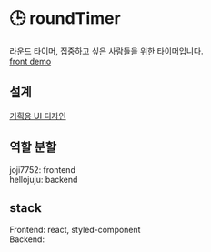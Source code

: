 # 🕒 roundTimer
라운드 타이머, 집중하고 싶은 사람들을 위한 타이머입니다.  
[front demo](https://joji7752.github.io/round-timer/)

## 설계
[기획용 UI 디자인](https://whimsical.com/roundtimer-HCrnKVeJ66JGqdEuQK6FVS)

## 역할 분할
joji7752: frontend<br/>
hellojuju: backend 

## stack
Frontend: react, styled-component <br/>
Backend:
